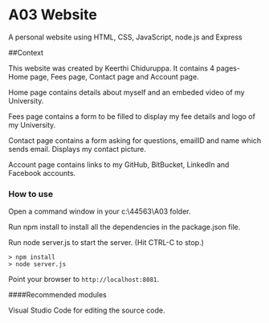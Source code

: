 # A03 Website

A personal website using HTML, CSS, JavaScript, node.js and Express

##Context

This website was created by Keerthi Chiduruppa. It contains 4 pages- Home page, Fees page, Contact page and Account page. 

Home page contains details about myself and an embeded video of my University.

Fees page contains a form to be filled to display my fee details and logo of my University.

Contact page contains a form asking for questions, emailID and name which sends email. Displays my contact picture.

Account page contains links to my GitHub, BitBucket, LinkedIn and Facebook accounts.

### How to use

Open a command window in your c:\44563\A03 folder.

Run npm install to install all the dependencies in the package.json file.

Run node server.js to start the server.  (Hit CTRL-C to stop.)

```
> npm install
> node server.js
```

Point your browser to `http://localhost:8081`.

####Recommended modules

Visual Studio Code for editing the source code.